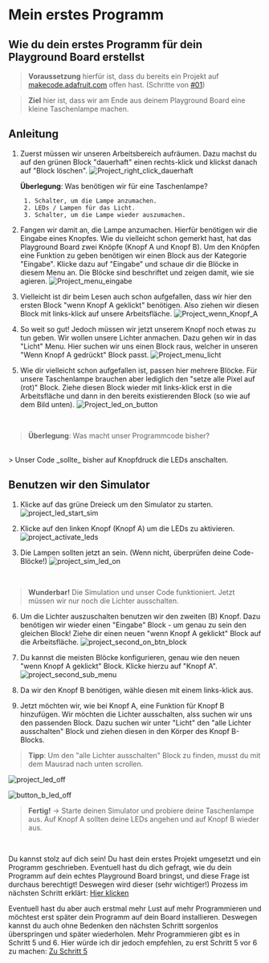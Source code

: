 # Mein erstes Programm

## Wie du dein erstes Programm für dein Playground Board erstellst

> **Voraussetzung** hierfür ist, dass du bereits ein Projekt auf [makecode.adafruit.com](https://makecode.adafruit.com/#) offen hast. (Schritte von [#01](./01%20Mein%20erstes%20Projekt.pdf))

> **Ziel** hier ist, dass wir am Ende aus deinem Playground Board eine kleine Taschenlampe machen.

## Anleitung

1. Zuerst müssen wir unseren Arbeitsbereich aufräumen. Dazu machst du auf den grünen Block "dauerhaft" einen rechts-klick und klickst danach auf "Block löschen".
![Project_right_click_dauerhaft](./images/03%20Mein%20erstes%20Programm/makecode_project_right_click_dauerhaft.png)

    **Überlegung**: Was benötigen wir für eine Taschenlampe?

        1. Schalter, um die Lampe anzumachen.
        2. LEDs / Lampen für das Licht.
        3. Schalter, um die Lampe wieder auszumachen.

2. Fangen wir damit an, die Lampe anzumachen. Hierfür benötigen wir die Eingabe eines Knopfes. Wie du vielleicht schon gemerkt hast, hat das Playground Board zwei Knöpfe (Knopf A und Knopf B).
Um den Knöpfen eine Funktion zu geben benötigen wir einen Block aus der Kategorie "Eingabe". Klicke dazu auf "Eingabe" und schaue dir die Blöcke in diesem Menu an. Die Blöcke sind beschriftet und zeigen damit, wie sie agieren.
    ![Project_menu_eingabe](./images/03%20Mein%20erstes%20Programm/makecode_project_menu_eingabe.png)

3. Vielleicht ist dir beim Lesen auch schon aufgefallen, dass wir hier den ersten Block "wenn Knopf A geklickt" benötigen. Also ziehen wir diesen Block mit links-klick auf unsere Arbeitsfläche.
    ![Project_wenn_Knopf_A](./images/03%20Mein%20erstes%20Programm/makecode_project_wenn_knopf_a_geklickt.png)

4. So weit so gut! Jedoch müssen wir jetzt unserem Knopf noch etwas zu tun geben. Wir wollen unsere Lichter anmachen. Dazu gehen wir in das "Licht" Menu. Hier suchen wir uns einen Block raus, welcher in unseren "Wenn Knopf A gedrückt" Block passt.
    ![Project_menu_licht](./images/03%20Mein%20erstes%20Programm/makecode_project_menu_licht.png)

5. Wie dir vielleicht schon aufgefallen ist, passen hier mehrere Blöcke. Für unsere Taschenlampe brauchen aber lediglich den "setze alle Pixel auf (rot)" Block. Ziehe diesen Block wieder mit links-klick erst in die Arbeitsfläche und dann in den bereits existierenden Block (so wie auf dem Bild unten).
    ![Project_led_on_button](./images/03%20Mein%20erstes%20Programm/makecode_project_button_led_on.png)

</br>

> **Überlegung**: Was macht unser Programmcode bisher?
</br>
> Unser Code _sollte_ bisher auf Knopfdruck die LEDs anschalten.

## Benutzen wir den Simulator

1. Klicke auf das grüne Dreieck um den Simulator zu starten.
    ![project_led_start_sim](./images/03%20Mein%20erstes%20Programm/makecode_project_led_start_sim.png)

2. Klicke auf den linken Knopf (Knopf A) um die LEDs zu aktivieren.
    ![project_activate_leds](./images/03%20Mein%20erstes%20Programm/makecode_project_led_sim_btn_a.png)

3. Die Lampen sollten jetzt an sein. (Wenn nicht, überprüfen deine Code-Blöcke!)
    ![project_sim_led_on](./images/03%20Mein%20erstes%20Programm/makecode_project_led_sim_on.png)

</br>

> **Wunderbar!** Die Simulation und unser Code funktioniert. Jetzt müssen wir nur noch die Lichter ausschalten.

6. Um die Lichter auszuschalten benutzen wir den zweiten (B) Knopf. Dazu benötigen wir wieder einen "Eingabe" Block - um genau zu sein den gleichen Block! Ziehe dir einen neuen "wenn Knopf A geklickt" Block auf die Arbeitsfläche.
    ![project_second_on_btn_block](./images/03%20Mein%20erstes%20Programm/makecode_project_lamp_second_on_btn.png)

7. Du kannst die meisten Blöcke konfigurieren, genau wie den neuen "wenn Knopf A geklickt" Block. Klicke hierzu auf "Knopf A".
    ![project_second_sub_menu](./images/03%20Mein%20erstes%20Programm/makecode_project_led_sub_btn.png)

8. Da wir den Knopf B benötigen, wähle diesen mit einem links-klick aus.

9. Jetzt möchten wir, wie bei Knopf A, eine Funktion für Knopf B hinzufügen. Wir möchten die Lichter ausschalten, alss suchen wir uns den passenden Block. Dazu suchen wir unter "Licht" den "alle Lichter ausschalten" Block und ziehen diesen in den Körper des Knopf B-Blocks.

> **Tipp**: Um den "alle Lichter ausschalten" Block zu finden, musst du mit dem Mausrad nach unten scrollen.

![project_led_off](./images/03%20Mein%20erstes%20Programm/makecode_project_alle_Lichter_ausschalten.png)

![button_b_led_off](./images/03%20Mein%20erstes%20Programm/makecode_project_knopf_b_led_aus.png)

> **Fertig!** -> Starte deinen Simulator und probiere deine Taschenlampe aus. Auf Knopf A sollten deine LEDs angehen und auf Knopf B wieder aus.

</br>

Du kannst stolz auf dich sein! Du hast dein erstes Projekt umgesetzt und ein Programm geschrieben.
Eventuell hast du dich gefragt, wie du dein Programm auf dein echtes Playground Board bringst, und diese Frage ist durchaus berechtigt! Deswegen wird dieser (sehr wichtiger!) Prozess im nächsten Schritt erklärt: [Hier klicken](./04%20Programm%20auf%20den%20Playground%20installieren.pdf)

Eventuell hast du aber auch erstmal mehr Lust auf mehr Programmieren und möchtest erst später dein Programm auf dein Board installieren. Deswegen kannst du auch ohne Bedenken den nächsten Schritt sorgenlos überspringen und später wiederholen. Mehr Programmieren gibt es in Schritt 5 und 6. Hier würde ich dir jedoch empfehlen, zu erst Schritt 5 vor 6 zu machen: [Zu Schritt 5](./05%20Mein%20erstes%20Programm%202.pdf)
